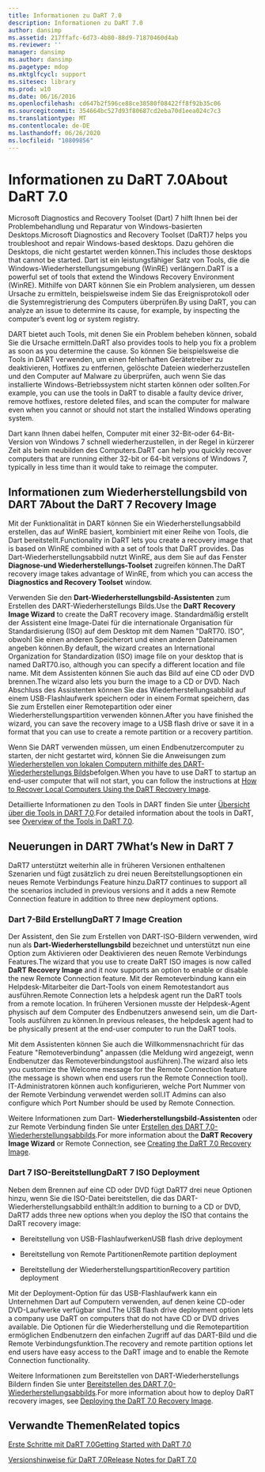 ```yaml
---
title: Informationen zu DaRT 7.0
description: Informationen zu DaRT 7.0
author: dansimp
ms.assetid: 217ffafc-6d73-4b80-88d9-71870460d4ab
ms.reviewer: ''
manager: dansimp
ms.author: dansimp
ms.pagetype: mdop
ms.mktglfcycl: support
ms.sitesec: library
ms.prod: w10
ms.date: 06/16/2016
ms.openlocfilehash: cd647b2f596ce88ce38580f08422ff8f92b35c06
ms.sourcegitcommit: 354664bc527d93f80687cd2eba70d1eea024c7c3
ms.translationtype: MT
ms.contentlocale: de-DE
ms.lasthandoff: 06/26/2020
ms.locfileid: "10809856"
---
```

# <span data-ttu-id="7f5cc-103">Informationen zu DaRT 7.0</span><span class="sxs-lookup"><span data-stu-id="7f5cc-103">About DaRT 7.0</span></span>


<span data-ttu-id="7f5cc-104">Microsoft Diagnostics and Recovery Toolset (Dart) 7 hilft Ihnen bei der Problembehandlung und Reparatur von Windows-basierten Desktops.</span><span class="sxs-lookup"><span data-stu-id="7f5cc-104">Microsoft Diagnostics and Recovery Toolset (DaRT)7 helps you troubleshoot and repair Windows-based desktops.</span></span> <span data-ttu-id="7f5cc-105">Dazu gehören die Desktops, die nicht gestartet werden können.</span><span class="sxs-lookup"><span data-stu-id="7f5cc-105">This includes those desktops that cannot be started.</span></span> <span data-ttu-id="7f5cc-106">Dart ist ein leistungsfähiger Satz von Tools, die die Windows-Wiederherstellungsumgebung (WinRE) verlängern.</span><span class="sxs-lookup"><span data-stu-id="7f5cc-106">DaRT is a powerful set of tools that extend the Windows Recovery Environment (WinRE).</span></span> <span data-ttu-id="7f5cc-107">Mithilfe von DART können Sie ein Problem analysieren, um dessen Ursache zu ermitteln, beispielsweise indem Sie das Ereignisprotokoll oder die Systemregistrierung des Computers überprüfen.</span><span class="sxs-lookup"><span data-stu-id="7f5cc-107">By using DaRT, you can analyze an issue to determine its cause, for example, by inspecting the computer’s event log or system registry.</span></span>

<span data-ttu-id="7f5cc-108">DART bietet auch Tools, mit denen Sie ein Problem beheben können, sobald Sie die Ursache ermitteln.</span><span class="sxs-lookup"><span data-stu-id="7f5cc-108">DaRT also provides tools to help you fix a problem as soon as you determine the cause.</span></span> <span data-ttu-id="7f5cc-109">So können Sie beispielsweise die Tools in DART verwenden, um einen fehlerhaften Gerätetreiber zu deaktivieren, Hotfixes zu entfernen, gelöschte Dateien wiederherzustellen und den Computer auf Malware zu überprüfen, auch wenn Sie das installierte Windows-Betriebssystem nicht starten können oder sollten.</span><span class="sxs-lookup"><span data-stu-id="7f5cc-109">For example, you can use the tools in DaRT to disable a faulty device driver, remove hotfixes, restore deleted files, and scan the computer for malware even when you cannot or should not start the installed Windows operating system.</span></span>

<span data-ttu-id="7f5cc-110">Dart kann Ihnen dabei helfen, Computer mit einer 32-Bit-oder 64-Bit-Version von Windows 7 schnell wiederherzustellen, in der Regel in kürzerer Zeit als beim neubilden des Computers.</span><span class="sxs-lookup"><span data-stu-id="7f5cc-110">DaRT can help you quickly recover computers that are running either 32-bit or 64-bit versions of Windows 7, typically in less time than it would take to reimage the computer.</span></span>

## <span data-ttu-id="7f5cc-111">Informationen zum Wiederherstellungsbild von DART 7</span><span class="sxs-lookup"><span data-stu-id="7f5cc-111">About the DaRT 7 Recovery Image</span></span>


<span data-ttu-id="7f5cc-112">Mit der Funktionalität in DART können Sie ein Wiederherstellungsabbild erstellen, das auf WinRE basiert, kombiniert mit einer Reihe von Tools, die Dart bereitstellt.</span><span class="sxs-lookup"><span data-stu-id="7f5cc-112">Functionality in DaRT lets you create a recovery image that is based on WinRE combined with a set of tools that DaRT provides.</span></span> <span data-ttu-id="7f5cc-113">Das Dart-Wiederherstellungsabbild nutzt WinRE, aus dem Sie auf das Fenster **Diagnose-und Wiederherstellungs-Toolset** zugreifen können.</span><span class="sxs-lookup"><span data-stu-id="7f5cc-113">The DaRT recovery image takes advantage of WinRE, from which you can access the **Diagnostics and Recovery Toolset** window.</span></span>

<span data-ttu-id="7f5cc-114">Verwenden Sie den **Dart-Wiederherstellungsbild-Assistenten** zum Erstellen des DART-Wiederherstellungs Bilds.</span><span class="sxs-lookup"><span data-stu-id="7f5cc-114">Use the **DaRT Recovery Image Wizard** to create the DaRT recovery image.</span></span> <span data-ttu-id="7f5cc-115">Standardmäßig erstellt der Assistent eine Image-Datei für die internationale Organisation für Standardisierung (ISO) auf dem Desktop mit dem Namen "DaRT70. ISO", obwohl Sie einen anderen Speicherort und einen anderen Dateinamen angeben können.</span><span class="sxs-lookup"><span data-stu-id="7f5cc-115">By default, the wizard creates an International Organization for Standardization (ISO) image file on your desktop that is named DaRT70.iso, although you can specify a different location and file name.</span></span> <span data-ttu-id="7f5cc-116">Mit dem Assistenten können Sie auch das Bild auf eine CD oder DVD brennen.</span><span class="sxs-lookup"><span data-stu-id="7f5cc-116">The wizard also lets you burn the image to a CD or DVD.</span></span> <span data-ttu-id="7f5cc-117">Nach Abschluss des Assistenten können Sie das Wiederherstellungsabbild auf einem USB-Flashlaufwerk speichern oder in einem Format speichern, das Sie zum Erstellen einer Remotepartition oder einer Wiederherstellungspartition verwenden können.</span><span class="sxs-lookup"><span data-stu-id="7f5cc-117">After you have finished the wizard, you can save the recovery image to a USB flash drive or save it in a format that you can use to create a remote partition or a recovery partition.</span></span>

<span data-ttu-id="7f5cc-118">Wenn Sie DART verwenden müssen, um einen Endbenutzercomputer zu starten, der nicht gestartet wird, können Sie die Anweisungen zum [Wiederherstellen von lokalen Computern mithilfe des DART-Wiederherstellungs Bilds](how-to-recover-local-computers-using-the-dart-recovery-image-dart-7.md)befolgen.</span><span class="sxs-lookup"><span data-stu-id="7f5cc-118">When you have to use DaRT to startup an end-user computer that will not start, you can follow the instructions at [How to Recover Local Computers Using the DaRT Recovery Image](how-to-recover-local-computers-using-the-dart-recovery-image-dart-7.md).</span></span>

<span data-ttu-id="7f5cc-119">Detaillierte Informationen zu den Tools in DART finden Sie unter [Übersicht über die Tools in DART 7,0](overview-of-the-tools-in-dart-70-new-ia.md).</span><span class="sxs-lookup"><span data-stu-id="7f5cc-119">For detailed information about the tools in DaRT, see [Overview of the Tools in DaRT 7.0](overview-of-the-tools-in-dart-70-new-ia.md).</span></span>

## <a href="" id="what-s-new-in-dart-7"></a><span data-ttu-id="7f5cc-120">Neuerungen in DART 7</span><span class="sxs-lookup"><span data-stu-id="7f5cc-120">What’s New in DaRT 7</span></span>


<span data-ttu-id="7f5cc-121">DaRT7 unterstützt weiterhin alle in früheren Versionen enthaltenen Szenarien und fügt zusätzlich zu drei neuen Bereitstellungsoptionen ein neues Remote Verbindungs Feature hinzu.</span><span class="sxs-lookup"><span data-stu-id="7f5cc-121">DaRT7 continues to support all the scenarios included in previous versions and it adds a new Remote Connection feature in addition to three new deployment options.</span></span>

### <span data-ttu-id="7f5cc-122">Dart 7-Bild Erstellung</span><span class="sxs-lookup"><span data-stu-id="7f5cc-122">DaRT 7 Image Creation</span></span>

<span data-ttu-id="7f5cc-123">Der Assistent, den Sie zum Erstellen von DART-ISO-Bildern verwenden, wird nun als **Dart-Wiederherstellungsbild** bezeichnet und unterstützt nun eine Option zum Aktivieren oder Deaktivieren des neuen Remote Verbindungs Features.</span><span class="sxs-lookup"><span data-stu-id="7f5cc-123">The wizard that you use to create DaRT ISO images is now called **DaRT Recovery Image** and it now supports an option to enable or disable the new Remote Connection feature.</span></span> <span data-ttu-id="7f5cc-124">Mit der Remoteverbindung kann ein Helpdesk-Mitarbeiter die Dart-Tools von einem Remotestandort aus ausführen.</span><span class="sxs-lookup"><span data-stu-id="7f5cc-124">Remote Connection lets a helpdesk agent run the DaRT tools from a remote location.</span></span> <span data-ttu-id="7f5cc-125">In früheren Versionen musste der Helpdesk-Agent physisch auf dem Computer des Endbenutzers anwesend sein, um die Dart-Tools ausführen zu können.</span><span class="sxs-lookup"><span data-stu-id="7f5cc-125">In previous releases, the helpdesk agent had to be physically present at the end-user computer to run the DaRT tools.</span></span>

<span data-ttu-id="7f5cc-126">Mit dem Assistenten können Sie auch die Willkommensnachricht für das Feature "Remoteverbindung" anpassen (die Meldung wird angezeigt, wenn Endbenutzer das Remoteverbindungstool ausführen).</span><span class="sxs-lookup"><span data-stu-id="7f5cc-126">The wizard also lets you customize the Welcome message for the Remote Connection feature (the message is shown when end users run the Remote Connection tool).</span></span> <span data-ttu-id="7f5cc-127">IT-Administratoren können auch konfigurieren, welche Port Nummer von der Remote Verbindung verwendet werden soll.</span><span class="sxs-lookup"><span data-stu-id="7f5cc-127">IT Admins can also configure which Port Number should be used by Remote Connection.</span></span>

<span data-ttu-id="7f5cc-128">Weitere Informationen zum Dart- **Wiederherstellungsbild-Assistenten** oder zur Remote Verbindung finden Sie unter [Erstellen des DART 7,0-Wiederherstellungsabbilds](creating-the-dart-70-recovery-image-dart-7.md).</span><span class="sxs-lookup"><span data-stu-id="7f5cc-128">For more information about the **DaRT Recovery Image Wizard** or Remote Connection, see [Creating the DaRT 7.0 Recovery Image](creating-the-dart-70-recovery-image-dart-7.md).</span></span>

### <span data-ttu-id="7f5cc-129">Dart 7 ISO-Bereitstellung</span><span class="sxs-lookup"><span data-stu-id="7f5cc-129">DaRT 7 ISO Deployment</span></span>

<span data-ttu-id="7f5cc-130">Neben dem Brennen auf eine CD oder DVD fügt DaRT7 drei neue Optionen hinzu, wenn Sie die ISO-Datei bereitstellen, die das DART-Wiederherstellungsabbild enthält:</span><span class="sxs-lookup"><span data-stu-id="7f5cc-130">In addition to burning to a CD or DVD, DaRT7 adds three new options when you deploy the ISO that contains the DaRT recovery image:</span></span>

-   <span data-ttu-id="7f5cc-131">Bereitstellung von USB-Flashlaufwerken</span><span class="sxs-lookup"><span data-stu-id="7f5cc-131">USB flash drive deployment</span></span>

-   <span data-ttu-id="7f5cc-132">Bereitstellung von Remote Partitionen</span><span class="sxs-lookup"><span data-stu-id="7f5cc-132">Remote partition deployment</span></span>

-   <span data-ttu-id="7f5cc-133">Bereitstellung der Wiederherstellungspartition</span><span class="sxs-lookup"><span data-stu-id="7f5cc-133">Recovery partition deployment</span></span>

<span data-ttu-id="7f5cc-134">Mit der Deployment-Option für das USB-Flashlaufwerk kann ein Unternehmen Dart auf Computern verwenden, auf denen keine CD-oder DVD-Laufwerke verfügbar sind.</span><span class="sxs-lookup"><span data-stu-id="7f5cc-134">The USB flash drive deployment option lets a company use DaRT on computers that do not have CD or DVD drives available.</span></span> <span data-ttu-id="7f5cc-135">Die Optionen für die Wiederherstellung und die Remotepartition ermöglichen Endbenutzern den einfachen Zugriff auf das DART-Bild und die Remote Verbindungsfunktion.</span><span class="sxs-lookup"><span data-stu-id="7f5cc-135">The recovery and remote partition options let end users have easy access to the DaRT image and to enable the Remote Connection functionality.</span></span>

<span data-ttu-id="7f5cc-136">Weitere Informationen zum Bereitstellen von DART-Wiederherstellungs Bildern finden Sie unter [Bereitstellen des DART 7,0-Wiederherstellungsabbilds](deploying-the-dart-70-recovery-image-dart-7.md).</span><span class="sxs-lookup"><span data-stu-id="7f5cc-136">For more information about how to deploy DaRT recovery images, see [Deploying the DaRT 7.0 Recovery Image](deploying-the-dart-70-recovery-image-dart-7.md).</span></span>

## <span data-ttu-id="7f5cc-137">Verwandte Themen</span><span class="sxs-lookup"><span data-stu-id="7f5cc-137">Related topics</span></span>


[<span data-ttu-id="7f5cc-138">Erste Schritte mit DaRT 7.0</span><span class="sxs-lookup"><span data-stu-id="7f5cc-138">Getting Started with DaRT 7.0</span></span>](getting-started-with-dart-70-new-ia.md)

[<span data-ttu-id="7f5cc-139">Versionshinweise für DaRT 7.0</span><span class="sxs-lookup"><span data-stu-id="7f5cc-139">Release Notes for DaRT 7.0</span></span>](release-notes-for-dart-70-new-ia.md)

 

 





